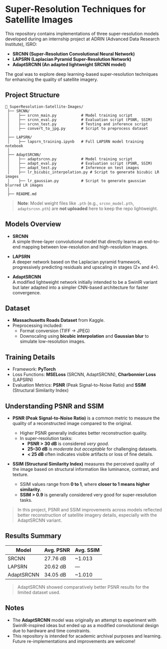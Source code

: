 # Super-Resolution Techniques for Satellite Images

This repository contains implementations of three super-resolution models developed during an internship project at ADRIN (Advanced Data Research Institute), ISRO:
- **SRCNN (Super-Resolution Convolutional Neural Network)**
- **LAPSRN (Laplacian Pyramid Super-Resolution Network)**
- **AdaptSRCNN (An adapted lightweight SRCNN model)**

The goal was to explore deep learning-based super-resolution techniques for enhancing the quality of satellite imagery.

## Project Structure

```
📂 SuperResolution-Satellite-Images/
 ├── SRCNN/
 │    ├── srcnn_main.py           # Model training script
 │    ├── srcnn_eval.py           # Evaluation script (PSNR, SSIM)
 │    ├── srcnn_test.py           # Testing and inference script
 │    ├── convert_to_jpg.py       # Script to preprocess dataset
 │
 ├── LAPSRN/
 │    ├── lapsrn_training.ipynb   # Full LAPSRN model training notebook
 │
 ├── AdaptSRCNN/
 │    ├── adaptsrcnn.py           # Model training script
 │    ├── adapt_eval.py           # Evaluation script (PSNR, SSIM)
 │    ├── adapt_test.py           # Inference on test images
 │    ├── lr_bicubic_interpolation.py # Script to generate bicubic LR images
 │    ├── lr_gaussian.py          # Script to generate gaussian blurred LR images
 │
 ├── README.md
```

>  **Note**: Model weight files like `.pth` (e.g., `srcnn_model.pth`, `adaptsrcnn.pth`) are **not uploaded** here to keep the repo lightweight.

## Models Overview

- **SRCNN**  
  A simple three-layer convolutional model that directly learns an end-to-end mapping between low-resolution and high-resolution images.

- **LAPSRN**  
  A deeper network based on the Laplacian pyramid framework, progressively predicting residuals and upscaling in stages (2× and 4×).

- **AdaptSRCNN**  
  A modified lightweight network initially intended to be a SwinIR variant but later adapted into a simpler CNN-based architecture for faster convergence.

## Dataset

- **Massachusetts Roads Dataset** from Kaggle.
- Preprocessing included:
  - Format conversion (TIFF → JPEG)
  - Downscaling using **bicubic interpolation** and **Gaussian blur** to simulate low-resolution images.

## Training Details

- Framework: **PyTorch**
- Loss Functions: **MSELoss** (SRCNN, AdaptSRCNN), **Charbonnier Loss** (LAPSRN)
- Evaluation Metrics: **PSNR** (Peak Signal-to-Noise Ratio) and **SSIM** (Structural Similarity Index)


## Understanding PSNR and SSIM

- **PSNR (Peak Signal-to-Noise Ratio)** is a common metric to measure the quality of a reconstructed image compared to the original.  
  - Higher PSNR generally indicates better reconstruction quality.
  - In super-resolution tasks:
    - **PSNR > 30 dB** is considered *very good*.
    - **25–30 dB** is *moderate but acceptable* for challenging datasets.
    - **< 25 dB** often indicates visible artifacts or loss of fine details.

- **SSIM (Structural Similarity Index)** measures the perceived quality of the image based on structural information like luminance, contrast, and texture.
  - SSIM values range from **0 to 1**, where **closer to 1 means higher similarity**.
  - **SSIM > 0.9** is generally considered very good for super-resolution tasks.

> In this project, PSNR and SSIM improvements across models reflected better reconstruction of satellite imagery details, especially with the AdaptSRCNN variant.

## Results Summary

| Model         | Avg. PSNR | Avg. SSIM |
|---------------|-----------|-----------|
| SRCNN         | 27.76 dB  | ~1.013    |
| LAPSRN        | 20.62 dB  | —         |
| AdaptSRCNN    | 34.05 dB  | ~1.010    |

> AdaptSRCNN showed comparatively better PSNR results for the limited dataset used.

## Notes
- The **AdaptSRCNN** model was originally an attempt to experiment with SwinIR-inspired ideas but ended up as a modified convolutional design due to hardware and time constraints.
- This repository is intended for academic archival purposes and learning.  
  Future re-implementations and improvements are welcome!
